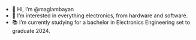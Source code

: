 - 👋 Hi, I’m @maglambayan
- 👀 I’m interested in everything electronics, from hardware and software.
- 📚 I’m currently studying for a bachelor in Electronics Engineering set to graduate 2024.


<!---
maglambayan/maglambayan is a ✨ special ✨ repository because its `README.md` (this file) appears on your GitHub profile.
You can click the Preview link to take a look at your changes.
--->
